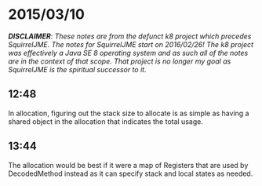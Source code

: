 # 2015/03/10

***DISCLAIMER***: _These notes are from the defunct k8 project which_
_precedes SquirrelJME. The notes for SquirrelJME start on 2016/02/26!_
_The k8 project was effectively a Java SE 8 operating system and as such_
_all of the notes are in the context of that scope. That project is no_
_longer my goal as SquirrelJME is the spiritual successor to it._

## 12:48

In allocation, figuring out the stack size to allocate is as simple as having
a shared object in the allocation that indicates the total usage.

## 13:44

The allocation would be best if it were a map of Registers that are used by
DecodedMethod instead as it can specify stack and local states as needed.

